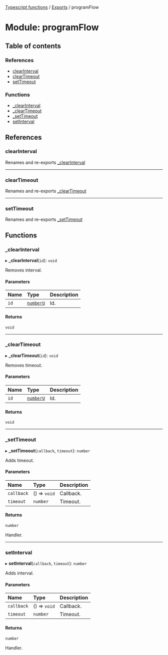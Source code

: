 [Typescript functions](../index.md) / [Exports](../modules.md) / programFlow

# Module: programFlow

## Table of contents

### References

- [clearInterval](programFlow.md#clearinterval)
- [clearTimeout](programFlow.md#cleartimeout)
- [setTimeout](programFlow.md#settimeout)

### Functions

- [\_clearInterval](programFlow.md#_clearinterval)
- [\_clearTimeout](programFlow.md#_cleartimeout)
- [\_setTimeout](programFlow.md#_settimeout)
- [setInterval](programFlow.md#setinterval)

## References

### clearInterval

Renames and re-exports [_clearInterval](programFlow.md#_clearinterval)

___

### clearTimeout

Renames and re-exports [_clearTimeout](programFlow.md#_cleartimeout)

___

### setTimeout

Renames and re-exports [_setTimeout](programFlow.md#_settimeout)

## Functions

### \_clearInterval

▸ **_clearInterval**(`id`): `void`

Removes interval.

#### Parameters

| Name | Type | Description |
| :------ | :------ | :------ |
| `id` | [`numberU`](types_core.md#numberu) | Id. |

#### Returns

`void`

___

### \_clearTimeout

▸ **_clearTimeout**(`id`): `void`

Removes timeout.

#### Parameters

| Name | Type | Description |
| :------ | :------ | :------ |
| `id` | [`numberU`](types_core.md#numberu) | Id. |

#### Returns

`void`

___

### \_setTimeout

▸ **_setTimeout**(`callback`, `timeout`): `number`

Adds timeout.

#### Parameters

| Name | Type | Description |
| :------ | :------ | :------ |
| `callback` | () => `void` | Callback. |
| `timeout` | `number` | Timeout. |

#### Returns

`number`

Handler.

___

### setInterval

▸ **setInterval**(`callback`, `timeout`): `number`

Adds interval.

#### Parameters

| Name | Type | Description |
| :------ | :------ | :------ |
| `callback` | () => `void` | Callback. |
| `timeout` | `number` | Timeout. |

#### Returns

`number`

Handler.
